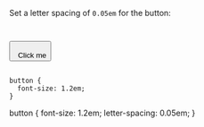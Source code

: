 Set a letter spacing of `0.05em` for the button:

<codeblock language="css" type="exercise" testMode="fixedInput">
<code>
<panel language="html">
<button>
  Click me
</button>
</panel>
<panel language="css">
button {
  font-size: 1.2em;
}
</panel>
</code>

<solution>
button {
  font-size: 1.2em;
  letter-spacing: 0.05em;
}
</solution>
</codeblock>